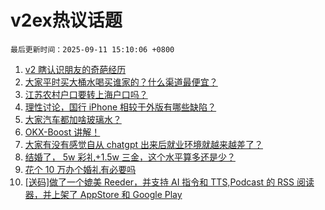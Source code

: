 # v2ex热议话题

`最后更新时间：2025-09-11 15:10:06 +0800`

1. [v2 瞎认识朋友的奇葩经历](https://www.v2ex.com/t/1158409)
1. [大家平时买大桶水喝买谁家的？什么渠道最便宜？](https://www.v2ex.com/t/1158444)
1. [江苏农村户口要转上海户口吗？](https://www.v2ex.com/t/1158462)
1. [理性讨论，国行 iPhone 相较于外版有哪些缺陷？](https://www.v2ex.com/t/1158442)
1. [大家汽车都加啥玻璃水？](https://www.v2ex.com/t/1158493)
1. [OKX-Boost 讲解！](https://www.v2ex.com/t/1158325)
1. [大家有没有感觉自从 chatgpt 出来后就业环境就越来越差了？](https://www.v2ex.com/t/1158457)
1. [结婚了， 5w 彩礼+1.5w 三金，这个水平算多还是少？](https://www.v2ex.com/t/1158347)
1. [花个 10 万办个婚礼有必要吗](https://www.v2ex.com/t/1158523)
1. [[送码]做了一个媲美 Reeder，并支持 AI 指令和 TTS,Podcast 的 RSS 阅读器，并上架了 AppStore 和 Google Play](https://www.v2ex.com/t/1158494)

